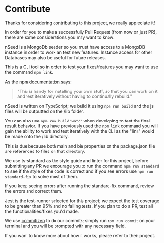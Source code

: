 # Contribute

Thanks for considering contributing to this project, we really appreciate it! 

In order for you to make a successfully Pull Request (from now on just PR), there are some considerations you may want to know:

nSeed is a MongoDb seeder so you must have access to a MongoDB instance in order to work an test new features. Instance access for other Databases may also be useful for future releases.

This is a CLI tool so in order to test your fixes/features you may want to use the command `npm link`.

As the [npm documentation says](https://docs.npmjs.com/cli/v8/commands/npm-link): 

> "This is handy for installing your own stuff, so that you can work on it and test iteratively without having to continually rebuild."

nSeed is written on TypeScript; we build it using `npm run build` and the js files will be outputted on the /lib folder. 

You can also use `npm run build:watch` when developing to test the final result behavior. If you have previously used the `npm link` command you will gain the ability to work and test iteratively with the CLI as the "link" would be made onto the /lib directory.

This is due because both main and bin properties on the package.json file are references to files on that directory.

We use ts-standard as the style guide and linter for this project, before submitting any PR we encourage you to run the command `npm run standard` to see if the style of the code is correct and if you see errors use `npm run standard-fix` to solve most of them. 

If you keep seeing errors after running the standard-fix command, review the errors and correct them.

Jest is the test-runner selected for this project; we expect the test coverage to be greater than 95% and no failing tests. If you plan to do a PR, test all the functionalities/fixes you'd made.

We use [commitizen](http://commitizen.github.io/cz-cli/) to do our commits; simply run `npm run commit` on your terminal and you will be prompted with any necessary field. 

If you want to know more about how it works, please refer to their project.

